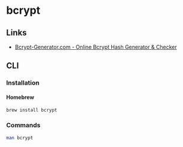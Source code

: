 # bcrypt

## Links

- [Bcrypt-Generator.com - Online Bcrypt Hash Generator & Checker](https://bcrypt-generator.com/)

## CLI

### Installation

#### Homebrew

```sh
brew install bcrypt
```

### Commands

```sh
man bcrypt
```

<!-- ### Usage

```sh
#
bcrypt
``` -->

<!--
htpasswd -nbBC 10 USER PASSWORD
-->
